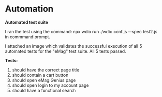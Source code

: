 # Automation

**Automated test suite**

I ran the test using the command: npx wdio run ./wdio.conf.js --spec test2.js in commmand prompt.

I attached an image which validates the successful execution of all 5 automated tests for the "eMag" test suite.
All 5 tests passed.

**Tests:**

1. should have the correct page title
2. should contain a cart button
3. should open eMag Genius page
4. should open login to my account page
5. should have a functional search
